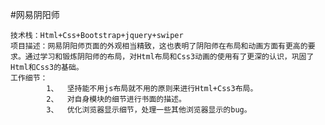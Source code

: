 #网易阴阳师
    
    技术栈：Html+Css+Bootstrap+jquery+swiper
    项目描述：网易阴阳师页面的外观相当精致，这也表明了阴阳师在布局和动画方面有更高的要求。通过学习和锻炼阴阳师的布局，对Html布局和Css3动画的使用有了更深的认识，巩固了Html和Css3的基础。
    工作细节：       
            1、	坚持能不用js布局就不用的原则来进行Html+Css3布局。
            2、	对自身模块的细节进行书面的描述。
            3、	优化浏览器显示细节，处理一些其他浏览器显示的bug。

